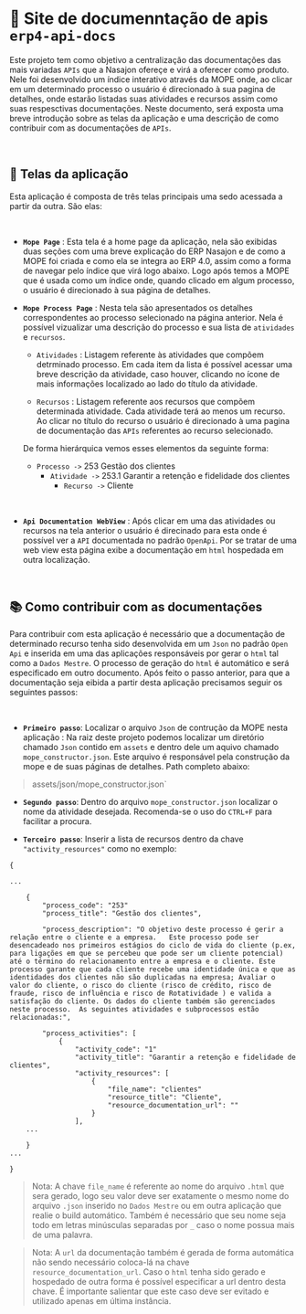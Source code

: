 # 📝 Site de documenntação de apis ``erp4-api-docs``

Este projeto tem como objetivo a centralização das documentações das mais variadas ``APIs`` que a Nasajon ofereçe e virá a oferecer como produto. Nele foi desenvolvido um índice interativo através da MOPE onde, ao clicar em um determinado processo o usuário é direcionado à sua pagina de detalhes, onde estarão listadas suas atividades e recursos assim como suas respesctivas documentações. Neste documento, será exposta uma breve introdução sobre as telas da aplicação e uma descrição de como contribuir com as documentações de ``APIs``.

&nbsp;

## 📲 Telas da aplicação

Esta aplicação é composta de três telas principais uma sedo acessada a partir da outra. São elas:

&nbsp;

- <strong>``Mope Page``</strong> : Esta tela é a home page da aplicação, nela são exibidas duas seções com uma breve explicação do ERP Nasajon e de como a MOPE foi criada e como ela se integra ao ERP 4.0, assim como a forma de navegar pelo índice que virá logo abaixo. Logo após temos  a MOPE que é usada como um índice onde, quando clicado em algum processo, o usuário é direcionado à sua página de detalhes. 


- <strong>``Mope Process Page``</strong> : Nesta tela são apresentados os detalhes correspondentes ao processo selecionado na página anterior. Nela é possível vizualizar uma descrição do processo e sua lista de ``atividades`` e ``recursos``.


    - ``Atividades`` : Listagem referente às atividades que compõem detrminado processo. Em cada item da lista é possível acessar uma breve descrição da atividade, caso houver, clicando no ícone de mais informações localizado ao lado do título da atividade.

    
    - ``Recursos`` : Listagem referente aos recursos que compõem determinada atividade. Cada atividade terá ao menos um recurso. Ao clicar no título do recurso o usuário é direcionado à uma pagina de documentação das ``APIs`` referentes ao recurso selecionado. 

    De forma hierárquica vemos esses elementos da seguinte forma:
        
    - ``Processo ->`` 253 Gestão dos clientes
        - ``Atividade ->`` 253.1 Garantir a retenção e fidelidade dos clientes
            - ``Recurso ->`` Cliente

&nbsp;         

- <strong>``Api Documentation WebView``</strong> : Após clicar em uma das atividades ou recursos na tela anterior o usuário é direcinado para esta onde é possível ver a ``API`` documentada no padrão ```OpenApi```. Por se tratar de uma web view esta página exibe a documentação em ``html`` hospedada em outra localização.

&nbsp;

## 📚 Como contribuir com as documentações

Para contribuir com esta aplicação é necessário que a documentação de determinado recurso tenha sido desenvolvida em um ``Json`` no padrão ``Open Api`` e inserida em uma das aplicações responsáveis por gerar o ``html`` tal como a ``Dados Mestre``. O processo de geração do ``html`` é automático e será especificado em outro documento. Após feito o passo anterior, para que a documentação seja eibida a partir desta aplicação precisamos seguir os seguintes passos:

&nbsp;

- <strong>``Primeiro passo``</strong>: Localizar o arquivo ``Json`` de contrução da MOPE nesta aplicação : Na raiz deste projeto podemos localizar um diretório chamado ``Json`` contido em ``assets`` e dentro dele um aquivo chamado ``mope_constructor.json``. Este arquivo é responsável pela construção da mope e de suas páginas de detalhes. Path completo abaixo:

> assets/json/mope_constructor.json`

- <strong>``Segundo passo``</strong>: Dentro do arquivo ``mope_constructor.json`` localizar o nome da atividade desejada. Recomenda-se o uso do ``CTRL+F`` para facilitar a procura.

- <strong>``Terceiro passo``</strong>: Inserir a lista de recursos dentro da chave ``"activity_resources"`` como no exemplo: 

```
{

...

    {
        "process_code": "253"
        "process_title": "Gestão dos clientes",
     
        "process_description": "O objetivo deste processo é gerir a relação entre o cliente e a empresa.   Este processo pode ser desencadeado nos primeiros estágios do ciclo de vida do cliente (p.ex, para ligações em que se percebeu que pode ser um cliente potencial) até o término do relacionamento entre a empresa e o cliente. Este processo garante que cada cliente recebe uma identidade única e que as identidades dos clientes não são duplicadas na empresa; Avaliar o valor do cliente, o risco do cliente (risco de crédito, risco de fraude, risco de influência e risco de Rotatividade ) e valida a satisfação do cliente. Os dados do cliente também são gerenciados neste processo.  As seguintes atividades e subprocessos estão relacionadas:",
                     
        "process_activities": [
            {
                "activity_code": "1"
                "activity_title": "Garantir a retenção e fidelidade de clientes",
                "activity_resources": [
                    {   
                        "file_name": "clientes"
                        "resource_title": "Cliente",
                        "resource_documentation_url": ""
                    }
                ],
    ...
    
    }
...

}
```
>Nota: A chave ``file_name`` é referente ao nome do arquivo ``.html`` que sera gerado, logo seu valor deve ser exatamente o mesmo nome do arquivo ``.json`` inserido no ``Dados Mestre`` ou em outra aplicação que realie o build automático. Também é necessário que seu nome seja todo em letras minúsculas separadas por ``_`` caso o nome possua mais de uma palavra.

>Nota: A ``url`` da documentação também é gerada de forma automática não sendo necessário coloca-lá na chave ``resource_documentation_url``. Caso o ``html`` tenha sido gerado e hospedado de outra forma é possível especificar a url dentro desta chave. É importante salientar que este caso deve ser evitado e utilizado apenas em última instância.
